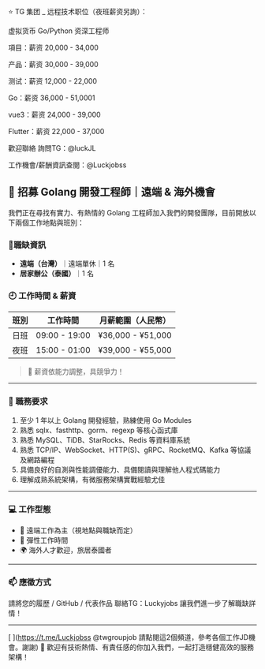 ⭐️ TG 集团 _ 远程技术职位（夜班薪资另詢）：


虚拟货币 Go/Python 资深工程师

項目：薪资 20,000 - 34,000 

产品：薪资 30,000 - 39,000

测试：薪资 12,000 - 22,000

Go：薪资 36,000 - 51,0001

vue3：薪资 24,000 - 39,000

Flutter：薪资 22,000 - 37,000

歡迎聯絡 詢問TG：@luckJL

工作機會/薪酬資訊查閱：@​​​​​​Luckjobss




## 🚀 招募 Golang 開發工程師｜遠端 & 海外機會

我們正在尋找有實力、有熱情的 Golang 工程師加入我們的開發團隊，目前開放以下兩個工作地點與班別：

### 📍職缺資訊
- **遠端（台灣）**｜遠端單休｜1 名
- **居家辦公（泰國）**｜1 名

### 🕘 工作時間 & 薪資
| 班別 | 工作時間 | 月薪範圍（人民幣） |
|------|-----------|---------------------|
| 日班 | 09:00 - 19:00 | ¥36,000 - ¥51,000 |
| 夜班 | 15:00 - 01:00 | ¥39,000 - ¥55,000 |

> 💬 薪資依能力調整，具競爭力！

---

### 🎯 職務要求

1. 至少 1 年以上 Golang 開發經驗，熟練使用 Go Modules
2. 熟悉 sqlx、fasthttp、gorm、regexp 等核心函式庫
3. 熟悉 MySQL、TiDB、StarRocks、Redis 等資料庫系統
4. 熟悉 TCP/IP、WebSocket、HTTP(S)、gRPC、RocketMQ、Kafka 等協議及網路編程
5. 具備良好的自測與性能調優能力、具備閱讀與理解他人程式碼能力
6. 理解成熟系統架構，有微服務架構實戰經驗尤佳

---

### 💻 工作型態

- 💼 遠端工作為主（視地點與職缺而定）
- 🧘 彈性工作時間
- 🌍 海外人才歡迎，旅居泰國者

---

### 📫 應徵方式

請將您的履歷 / GitHub / 代表作品 
聯絡TG：Luckyjobs
讓我們進一步了解職缺詳情！

---
[
](https://t.me/Luckjobss
@twgroupjob
請點閱這2個頻道，參考各個工作JD機會。謝謝)
🙌 歡迎有技術熱情、有責任感的你加入我們，一起打造穩健高效的服務架構！
